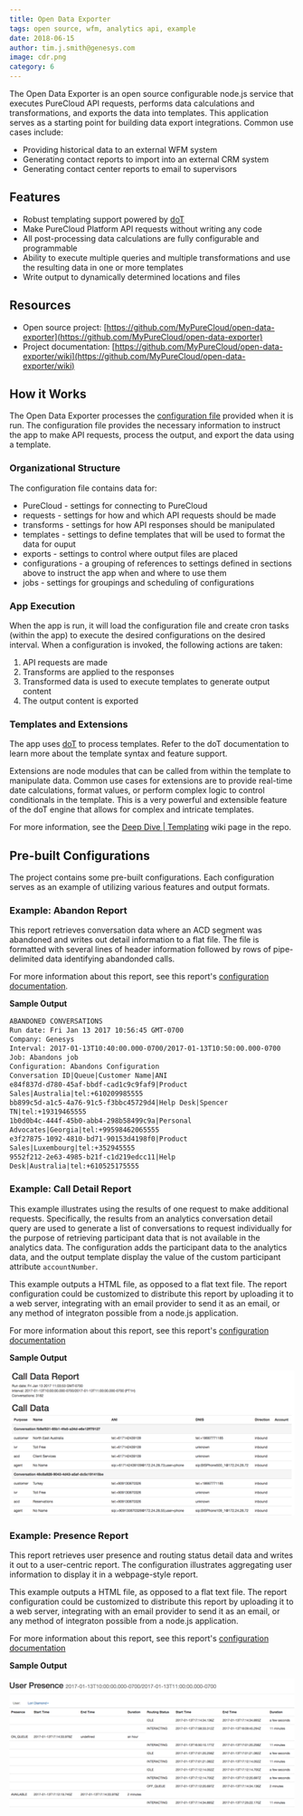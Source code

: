 ```yaml
---
title: Open Data Exporter
tags: open source, wfm, analytics api, example
date: 2018-06-15
author: tim.j.smith@genesys.com
image: cdr.png
category: 6
---
```


The Open Data Exporter is an open source configurable node.js service that executes PureCloud API requests, performs data calculations and transformations, and exports the data into templates. This application serves as a starting point for building data export integrations. Common use cases include:

* Providing historical data to an external WFM system
* Generating contact reports to import into an external CRM system
* Generating contact center reports to email to supervisors


## Features


* Robust templating support powered by [doT](http://olado.github.io/doT/)
* Make PureCloud Platform API requests without writing any code
* All post-processing data calculations are fully configurable and programmable
* Ability to execute multiple queries and multiple transformations and use the resulting data in one or more templates
* Write output to dynamically determined locations and files


## Resources

* Open source project: [https://github.com/MyPureCloud/open-data-exporter](https://github.com/MyPureCloud/open-data-exporter)
* Project documentation: [https://github.com/MyPureCloud/open-data-exporter/wiki](https://github.com/MyPureCloud/open-data-exporter/wiki)


## How it Works

The Open Data Exporter processes the [configuration file](https://github.com/MyPureCloud/open-data-exporter/wiki/Configuration-Files) provided when it is run. The configuration file provides the necessary information to instruct the app to make API requests, process the output, and export the data using a template.


### Organizational Structure

The configuration file contains data for:

* PureCloud - settings for connecting to PureCloud
* requests - settings for how and which API requests should be made
* transforms - settings for how API responses should be manipulated
* templates - settings to define templates that will be used to format the data for ouput
* exports - settings to control where output files are placed
* configurations - a grouping of references to settings defined in sections above to instruct the app when and where to use them
* jobs - settings for groupings and scheduling of configurations


### App Execution

When the app is run, it will load the configuration file and create cron tasks (within the app) to execute the desired configurations on the desired interval. When a configuration is invoked, the following actions are taken:

1. API requests are made
2. Transforms are applied to the responses
3. Transformed data is used to execute templates to generate output content
4. The output content is exported


### Templates and Extensions

The app uses [doT](http://olado.github.io/doT/) to process templates. Refer to the doT documentation to learn more about the template syntax and feature support.

Extensions are node modules that can be called from within the template to manipulate data. Common use cases for extensions are to provide real-time date calculations, format values, or perform complex logic to control conditionals in the template. This is a very powerful and extensible feature of the doT engine that allows for complex and intricate templates. 

For more information, see the [Deep Dive | Templating](https://github.com/MyPureCloud/open-data-exporter/wiki/Deep-Dive-%7C-Templating) wiki page in the repo.



## Pre-built Configurations

The project contains some pre-built configurations. Each configuration serves as an example of utilizing various features and output formats.


### Example: Abandon Report

This report retrieves conversation data where an ACD segment was abandoned and writes out detail information to a flat file. The file is formatted with several lines of header information followed by rows of pipe-delimited data identifying abandonded calls. 

For more information about this report, see this report's [configuration documentation](https://github.com/MyPureCloud/open-data-exporter/wiki/Example-%7C-Abandon-Report).

**Sample Output**

~~~
ABANDONED CONVERSATIONS
Run date: Fri Jan 13 2017 10:56:45 GMT-0700
Company: Genesys
Interval: 2017-01-13T10:40:00.000-0700/2017-01-13T10:50:00.000-0700
Job: Abandons job
Configuration: Abandons Configuration
Conversation ID|Queue|Customer Name|ANI
e84f837d-d780-45af-bbdf-cad1c9c9faf9|Product Sales|Australia|tel:+610209985555
bb899c5d-a1c5-4a76-91c5-f3bbc45729d4|Help Desk|Spencer TN|tel:+19319465555
1b0d0b4c-444f-45b0-abb4-298b58499c9a|Personal Advocates|Georgia|tel:+99598462065555
e3f27875-1092-4810-bd71-90153d4198f0|Product Sales|Luxembourg|tel:+352945555
9552f212-2e63-4985-b21f-c1d219edcc11|Help Desk|Australia|tel:+610525175555
~~~


### Example: Call Detail Report

This example illustrates using the results of one request to make additional requests. Specifically, the results from an analytics conversation detail query are used to generate a list of conversations to request individually for the purpose of retrieving participant data that is not available in the analytics data. The configuration adds the participant data to the analytics data, and the output template display the value of the custom participant attribute `accountNumber`.

This example outputs a HTML file, as opposed to a flat text file. The report configuration could be customized to distribute this report by uploading it to a web server, integrating with an email provider to send it as an email, or any method of integraton possible from a node.js application.

For more information about this report, see this report's [configuration documentation](https://github.com/MyPureCloud/open-data-exporter/wiki/Example-%7C-Call-Detail-Report)

**Sample Output**

![Call Detail Report](cdr.png)


### Example: Presence Report

This report retrieves user presence and routing status detail data and writes it out to a user-centric report. The configuration illustrates aggregating user information to display it in a webpage-style report.

This example outputs a HTML file, as opposed to a flat text file. The report configuration could be customized to distribute this report by uploading it to a web server, integrating with an email provider to send it as an email, or any method of integraton possible from a node.js application. 

For more information about this report, see this report's [configuration documentation](https://github.com/MyPureCloud/open-data-exporter/wiki/Example-%7C-Presence-Report)

**Sample Output**

![Presence Report](presence_report.png)



